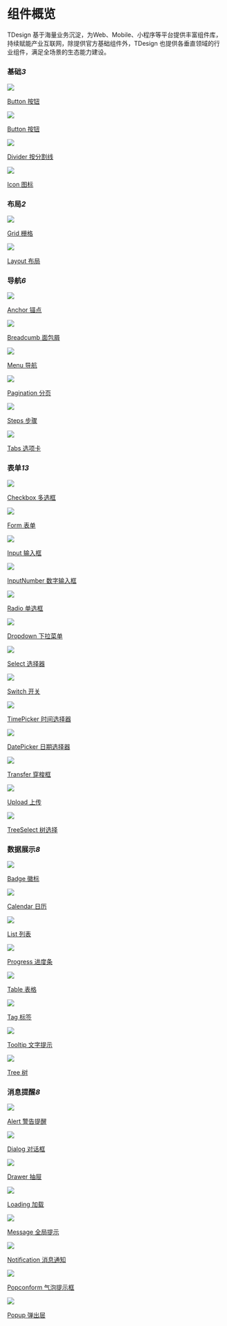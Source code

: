 # 组件概览

TDesign 基于海量业务沉淀，为Web、Mobile、小程序等平台提供丰富组件库，持续赋能产业互联网，除提供官方基础组件外，TDesign 也提供各垂直领域的行业组件，满足全场景的生态能力建设。

##### 


<h3>基础<em class="tag">3</em></h3>
<section class="image-group">
  <div class="image-wrapper">
    <a class="item" href="./button">
      <img src="https://tdesign.gtimg.com/site/doc/doc-button.png" />
      <p class="name">Button 按钮</p>
    </a>
  </div>

  <div class="image-wrapper">
    <a class="item" href="./button">
      <img src="https://tdesign.gtimg.com/site/doc/doc-button.png" />
      <p class="name">Button 按钮</p>
    </a>
  </div>

  <div class="image-wrapper">
    <a class="item" href="./divider">
      <img src="https://tdesign.gtimg.com/site/doc/doc-divider.png" />
      <p class="name">Divider 按分割线</p>
    </a>
  </div>

  <div class="image-wrapper">
    <a class="item" href="./icon">
      <img src="https://tdesign.gtimg.com/site/doc/doc-icon.png" />
      <p class="name">Icon 图标</p>
    </a>
  </div>
</section>


<h3>布局<em class="tag">2</em></h3>
<section class="image-group">
  <div class="image-wrapper">
    <a class="item" href="./grid">
      <img src="https://tdesign.gtimg.com/site/doc/doc-grid.png" />
      <p class="name">Grid 栅格</p>
    </a>
  </div>

  <div class="image-wrapper">
    <a class="item" href="./layout">
      <img src="https://tdesign.gtimg.com/site/doc/doc-layout.png" />
      <p class="name">Layout 布局</p>
    </a>
  </div>
</section>


<h3>导航<em class="tag">6</em></h3>
<section class="image-group">
  <div class="image-wrapper">
    <a class="item" href="./anchor">
      <img src="https://tdesign.gtimg.com/site/doc/doc-anchor.png" />
      <p class="name">Anchor 锚点</p>
    </a>
  </div>
  <div class="image-wrapper">
    <a class="item" href="./breadcrumb">
      <img src="https://oteam-tdesign-1258344706.cos.ap-guangzhou.myqcloud.com/site/doc/doc-breadcrumb.png" />
      <p class="name">Breadcumb 面包屑</p>
    </a>
  </div>

  <div class="image-wrapper">
    <a class="item" href="./menu">
      <img src="https://tdesign.gtimg.com/site/doc/doc-menu.png" />
      <p class="name">Menu 导航</p>
    </a>
  </div>

  <div class="image-wrapper">
    <a class="item" href="./pagination">
      <img src="https://tdesign.gtimg.com/site/doc/doc-pagination.png" />
      <p class="name">Pagination 分页</p>
    </a>
  </div>

  <div class="image-wrapper">
    <a class="item" href="./steps">
      <img src="https://tdesign.gtimg.com/site/doc/doc-steps.png" />
      <p class="name">Steps 步骤</p>
    </a>
  </div>
  <div class="image-wrapper">
    <a class="item" href="./tabs">
      <img src="https://tdesign.gtimg.com/site/doc/doc-tabs.png" />
      <p class="name">Tabs 选项卡</p>
    </a>
  </div>
</section>


<h3>表单<em class="tag">13</em></h3>
<section class="image-group">
  <div class="image-wrapper">
    <a class="item" href="./checkbox">
      <img src="https://tdesign.gtimg.com/site/doc/doc-checkbox.png" />
      <p class="name">Checkbox 多选框</p>
    </a>
  </div>
  <div class="image-wrapper">
    <a class="item" href="./form">
      <img src="https://tdesign.gtimg.com/site/doc/doc-form.png" />
      <p class="name">Form 表单</p>
    </a>
  </div>
  <div class="image-wrapper">
    <a class="item" href="./input">
      <img src="https://tdesign.gtimg.com/site/doc/doc-input.png" />
      <p class="name">Input 输入框</p>
    </a>
  </div>
  <div class="image-wrapper">
    <a class="item" href="./input-number">
      <img src="https://tdesign.gtimg.com/site/doc/doc-inputnumber.png" />
      <p class="name">InputNumber 数字输入框</p>
    </a>
  </div>

  <div class="image-wrapper">
    <a class="item" href="./radio">
      <img src="https://tdesign.gtimg.com/site/doc/doc-radio.png" />
      <p class="name">Radio 单选框</p>
    </a>
  </div>
  <div class="image-wrapper">
    <a class="item" href="./dropdown">
      <img src="https://tdesign.gtimg.com/site/doc/doc-dropdown.png" />
      <p class="name">Dropdown 下拉菜单</p>
    </a>
  </div>
  <div class="image-wrapper">
    <a class="item" href="./select">
      <img src="https://tdesign.gtimg.com/site/doc/doc-select.png" />
      <p class="name">Select 选择器</p>
    </a>
  </div>
  <div class="image-wrapper">
    <a class="item" href="./switch">
      <img src="https://tdesign.gtimg.com/site/doc/doc-switch.png" />
      <p class="name">Switch 开关</p>
    </a>
  </div>

  <div class="image-wrapper">
    <a class="item" href="./time-picker">
      <img src="https://tdesign.gtimg.com/site/doc/doc-timepicker.png" />
      <p class="name">TimePicker 时间选择器</p>
    </a>
  </div>
  <div class="image-wrapper">
    <a class="item" href="./date-picker">
      <img src="https://tdesign.gtimg.com/site/doc/doc-datepicker.png" />
      <p class="name">DatePicker 日期选择器</p>
    </a>
  </div>
  <div class="image-wrapper">
    <a class="item" href="./transfer">
      <img src="https://tdesign.gtimg.com/site/doc/doc-transfer.png" />
      <p class="name">Transfer 穿梭框</p>
    </a>
  </div>
  <div class="image-wrapper">
    <a class="item" href="./upload">
      <img src="https://tdesign.gtimg.com/site/doc/doc-upload.png" />
      <p class="name">Upload 上传</p>
    </a>
  </div>

  <div class="image-wrapper">
    <a class="item" href="./tree-select">
      <img src="https://tdesign.gtimg.com/site/doc/doc-treeselect.png" />
      <p class="name">TreeSelect 树选择</p>
    </a>
  </div>
</section>


<h3>数据展示<em class="tag">8</em></h3>
<section class="image-group">
  <div class="image-wrapper">
    <a class="item" href="./badge">
      <img src="https://tdesign.gtimg.com/site/doc/doc-badge.png" />
      <p class="name">Badge 徽标</p>
    </a>
  </div>
  <div class="image-wrapper">
    <a class="item" href="./calendar">
      <img src="https://tdesign.gtimg.com/site/doc/doc-calendar.png" />
      <p class="name">Calendar 日历</p>
    </a>
  </div>
  <div class="image-wrapper">
    <a class="item" href="./list">
      <img src="https://tdesign.gtimg.com/site/doc/doc-list.png" />
      <p class="name">List 列表</p>
    </a>
  </div>
  <div class="image-wrapper">
    <a class="item" href="./progress">
      <img src="https://tdesign.gtimg.com/site/doc/doc-progress.png" />
      <p class="name">Progress 进度条</p>
    </a>
  </div>

  <div class="image-wrapper">
    <a class="item" href="./table">
      <img src="https://tdesign.gtimg.com/site/doc/doc-table.png" />
      <p class="name">Table 表格</p>
    </a>
  </div>
  <div class="image-wrapper">
    <a class="item" href="./tag">
      <img src="https://tdesign.gtimg.com/site/doc/doc-tag.png" />
      <p class="name">Tag 标签</p>
    </a>
  </div>
  <div class="image-wrapper">
    <a class="item" href="./tooltip">
      <img src="https://tdesign.gtimg.com/site/doc/doc-tooltip.png" />
      <p class="name">Tooltip 文字提示</p>
    </a>
  </div>
  <div class="image-wrapper">
    <a class="item" href="./tree">
      <img src="https://tdesign.gtimg.com/site/doc/doc-tree.png" />
      <p class="name">Tree 树</p>
    </a>
  </div>
</section>

<h3>消息提醒<em class="tag">8</em></h3>
<section class="image-group">
  <div class="image-wrapper">
    <a class="item" href="./alert">
      <img src="https://tdesign.gtimg.com/site/doc/doc-alert.png" />
      <p class="name">Alert 警告提醒</p>
    </a>
  </div>
  <div class="image-wrapper">
    <a class="item" href="./dialog">
      <img src="https://tdesign.gtimg.com/site/doc/doc-dialog.png" />
      <p class="name">Dialog 对话框</p>
    </a>
  </div>
  <div class="image-wrapper">
    <a class="item" href="./drawer">
      <img src="https://tdesign.gtimg.com/site/doc/doc-drawer.png" />
      <p class="name">Drawer 抽屉</p>
    </a>
  </div>
  <div class="image-wrapper">
    <a class="item" href="./loading">
      <img src="https://tdesign.gtimg.com/site/doc/doc-loading.png" />
      <p class="name">Loading 加载</p>
    </a>
  </div>

  <div class="image-wrapper">
    <a class="item" href="./message">
      <img src="https://tdesign.gtimg.com/site/doc/doc-message.png" />
      <p class="name">Message 全局提示</p>
    </a>
  </div>
  <div class="image-wrapper">
    <a class="item" href="./notification">
      <img src="https://tdesign.gtimg.com/site/doc/doc-notification.png" />
      <p class="name">Notification 消息通知</p>
    </a>
  </div>
  <div class="image-wrapper">
    <a class="item" href="./popconfirm">
      <img src="https://tdesign.gtimg.com/site/doc/doc-popconfirm.png" />
      <p class="name">Popconform 气泡提示框</p>
    </a>
  </div>
  <div class="image-wrapper">
    <a class="item" href="./popup">
      <img src="https://tdesign.gtimg.com/site/doc/doc-popup.png" />
      <p class="name">Popup 弹出层</p>
    </a>
  </div>
</section>